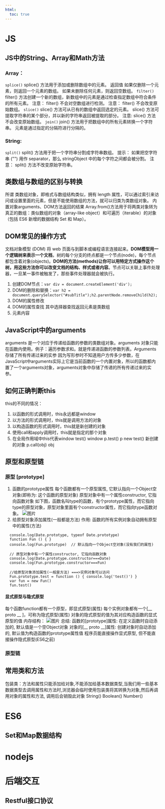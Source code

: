 ```yaml
---
html:
  toc: true
---
```

# JS
## JS中的String、Array和Math方法
### Array：
``splice()``
splice() 方法用于添加或删除数组中的元素。
返回值
如果仅删除一个元素，则返回一个元素的数组。 如果未删除任何元素，则返回空数组。
``filter()``
filter() 方法创建一个新的数组，新数组中的元素是通过检查指定数组中符合条件的所有元素。
注意： filter() 不会对空数组进行检测。
注意： filter() 不会改变原始数组。
``slice()``
slice() 方法可从已有的数组中返回选定的元素。
slice() 方法可提取字符串的某个部分，并以新的字符串返回被提取的部分。
注意: slice() 方法不会改变原始数组。
``join()``
join() 方法用于把数组中的所有元素转换一个字符串。
元素是通过指定的分隔符进行分隔的。
### String:
``split()``
split() 方法用于把一个字符串分割成字符串数组。
提示： 如果把空字符串 ("") 用作 separator，那么 stringObject 中的每个字符之间都会被分割。
注意： split() 方法不改变原始字符串。
## 类数组与数组的区别与转换
所谓 类数组对象，即格式与数组结构类似，拥有 length 属性，可以通过索引来访问或设置里面的元素，但是不能使用数组的方法，就可以归类为类数组对象。
内置对象arguments、DOM方法返回的结果
Array.from()方法用于将两类对象转为真正的数组：类似数组的对象（array-like object）和可遍历（iterable）的对象（包括 ES6 新增的数据结构 Set 和 Map）。
## DOM常见的操作方式
文档对象模型 (DOM) 将 web 页面与到脚本或编程语言连接起来。**DOM模型用一个逻辑树来表示一个文档**，树的每个分支的终点都是一个节点(node)，每个节点都包含着对象(objects)。**DOM的方法(methods)让你可以用特定方式操作这个树，用这些方法你可以改变文档的结构、样式或者内容**。节点可以关联上事件处理器，一旦某一事件被触发了，那些事件处理器就会被执行。
1. 创建DOM节点：``var div = document.createElement('div');``
2. DOM的删除和替换：``var h2 = document.querySelector("#subTitle");h2.parentNode.removeChild(h2);``
3. DOM的属性修改
4. DOM的属性查找 其中选择器查找返回元素是类数组
5. 元素内容
## JavaScript中的arguments
arguments 是一个对应于传递给函数的参数的类数组对象。arguments 对象只能在函数内使用。例子：遍历参数求和。就是传递进函数的参数列表。Arguments存储了所有传递过来的实参
因为写形参时不知道用户方传多少参数，在JavaScript中arguments实际上它是当前函数的一个内置对象，所以的函数都内置了一个arguments对象，arguments对象中存储了传递的所有传递过来的实参。
## 如何正确判断this
this的不同的情况：
1. 以函数的形式调用时，this永远都是window
2. 以方法的形式调用时，this就是调用方法的对象
3. 以构造函数的形式调用时，this就是新创建的对象
4. 使用call和apply调用时，this就是指定的那个对象
5. 在全局作用域中this代表window
test() window
p.test() p
new test() 新创建的对象
p.call(obj) obj
## 原型和原型链
### 原型 [prototype]

1. 函数的prototype属性
每个函数都有一个原型属性, 它默认指向一个Object空对象(即称为: 这个函数的原型对象)
原型对象中有一个属性constructor, 它指向函数对象
如下图，函数名叫type的函数，有个prototype属性，而它指向type的原型对象，原型对象里面有个constructor属性，而它指向type函数对象。
![图片](F:/desk/web前端/web/JS/img/123.png)
1. 给原型对象添加属性(一般都是方法)
作用: 函数的所有实例对象自动拥有原型中的属性(方法)
```
  console.log(Date.prototype, typeof Date.prototype)
  function Fun () { }
  console.log(Fun.prototype)  // 默认指向一个Object空对象(没有我们的属性)
  
  // 原型对象中有一个属性constructor, 它指向函数对象
  console.log(Date.prototype.constructor===Date)
  console.log(Fun.prototype.constructor===Fun)
  
  //给原型对象添加属性(一般是方法) ===>实例对象可以访问
  Fun.prototype.test = function () { console.log('test()') }
  var fun = new Fun()
  fun.test()
```
#### 显式原型与隐式原型
每个函数function都有一个原型，即显式原型(属性)
每个实例对象都有一个[__ proto __ ]，可称为隐式原型(属性)
对象的隐式原型的值为其对应构造函数的显式原型的值
内存结构：
![图片](F:/desk/web前端/web/JS/img/234.png)
总结:
函数的[prototype]属性: 在定义函数时自动添加的, 默认值是一个空Object对象
对象的[__ proto __]属性: 创建对象时自动添加的, 默认值为构造函数的prototype属性值
程序员能直接操作显式原型, 但不能直接操作隐式原型(ES6之前)
### 原型链









## 常用类和方法
包装类：方法和属性只能添加给对象,不能添加给基本数据类型,当我们用一些基本数据类型去调用属性和方法时,浏览器会临时使用包装类将其转换为对象,然后再调用对象的属性和方法, 调用后会销毁此对象
String() Boolean() Number()
# ES6
## Set和Map数据结构
# nodejs
# 后端交互
## Restful接口协议
